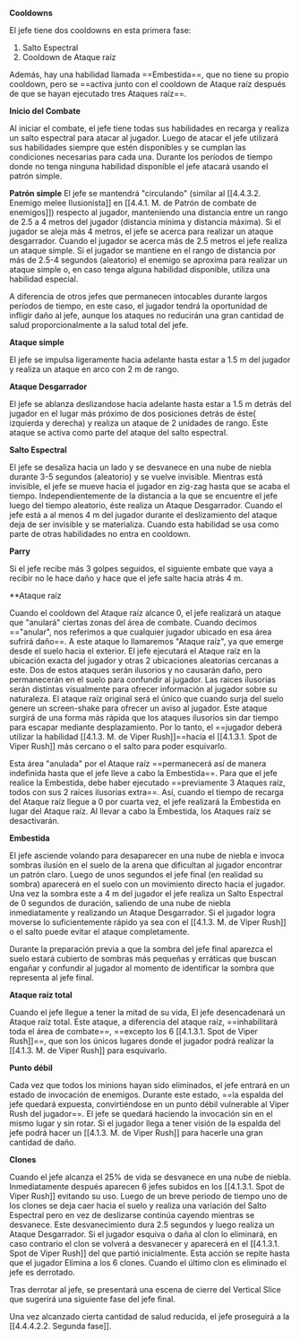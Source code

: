 
**Cooldowns**

El jefe tiene dos cooldowns en esta primera fase:

1. Salto Espectral
2. Cooldown de Ataque raíz


Además, hay una habilidad llamada ==Embestida==, que no tiene su propio cooldown, pero se ==activa junto con el cooldown de Ataque raíz después de que se hayan ejecutado tres Ataques raíz==.

**Inicio del Combate**

Al iniciar el combate, el jefe tiene todas sus habilidades en recarga y realiza un salto espectral para atacar al jugador. Luego de atacar el jefe utilizará sus habilidades siempre que estén disponibles y se cumplan las condiciones necesarias para cada una. Durante los períodos de tiempo donde no tenga ninguna habilidad disponible el jefe atacará usando el patrón simple.

**Patrón simple**
El jefe se mantendrá "circulando" (similar al [[4.4.3.2. Enemigo melee Ilusionista]] en [[4.4.1. M. de Patrón de combate de enemigos]]) respecto al jugador, manteniendo una distancia entre un rango de 2.5 a 4 metros del jugador (distancia mínima y distancia máxima). Si el jugador se aleja más 4 metros, el jefe se acerca para realizar un ataque desgarrador. Cuando el jugador se acerca más de 2.5 metros el jefe realiza un ataque simple. Si el jugador se mantiene en el rango de distancia por más de 2.5-4 segundos (aleatorio) el enemigo se aproxima para realizar un ataque simple o, en caso tenga alguna habilidad disponible, utiliza una habilidad especial.

A diferencia de otros jefes que permanecen intocables durante largos períodos de tiempo, en este caso, el jugador tendrá la oportunidad de infligir daño al jefe, aunque los ataques no reducirán una gran cantidad de salud proporcionalmente a la salud total del jefe.

**Ataque simple**

El jefe se impulsa ligeramente hacia adelante hasta estar a 1.5 m del jugador y realiza un ataque en arco con 2 m de rango.

**Ataque Desgarrador**

El jefe se ablanza deslizandose hacia adelante hasta estar a 1.5 m detrás del jugador en el lugar más próximo de dos posiciones detrás de éste( izquierda y derecha) y realiza un ataque de 2 unidades de rango. Este ataque se activa como parte del ataque del salto espectral.

**Salto Espectral**

El jefe se desaliza hacia un lado y se desvanece en una nube de niebla durante 3-5 segundos (aleatorio) y se vuelve invisible. Mientras está invisible, el jefe se mueve hacia el jugador en zig-zag hasta que se acaba el tiempo. Independientemente de la distancia a la que se encuentre el jefe luego del tiempo aleatorio, éste realiza un Ataque Desgarrador. Cuando el jefe está a al menos 4 m del jugador durante el deslizamiento del ataque deja de ser invisible y se materializa. Cuando esta habilidad se usa como parte de otras habilidades no entra en cooldown.

**Parry**

Si el jefe recibe más 3 golpes seguidos, el siguiente embate que vaya a recibir no le hace daño y hace que el jefe salte hacia atrás 4 m.


**Ataque raíz
 
Cuando el cooldown del Ataque raíz alcance 0, el jefe realizará un ataque que "anulará" ciertas zonas del área de combate. Cuando decimos =="anular", nos referimos a que cualquier jugador ubicado en esa área sufrirá daño==. A este ataque lo llamaremos "Ataque raíz", ya que emerge desde el suelo hacia el exterior. El jefe ejecutará el Ataque raíz en la ubicación exacta del jugador y otras 2 ubicaciones aleatorias cercanas a este. Dos de estos ataques serán ilusorios y no causarán daño, pero permanecerán en el suelo para confundir al jugador. Las raices ilusorias serán distintas visualmente para ofrecer información al jugador sobre su naturaleza. El ataque raíz original será el único que cuando surja del suelo genere un screen-shake para ofrecer un aviso al jugador. Este ataque surgirá de una forma más rápida que los ataques ilusorios sin dar tiempo para escapar mediante desplazamiento. Por lo tanto, el ==jugador deberá utilizar la habilidad [[4.1.3. M. de Viper Rush]]==hacia el [[4.1.3.1. Spot de Viper Rush]] más cercano o el salto para poder esquivarlo.

Esta área "anulada" por el Ataque raíz ==permanecerá así de manera indefinida hasta que el jefe lleve a cabo la Embestida==. Para que el jefe realice la Embestida, debe haber ejecutado ==previamente 3 Ataques raíz, todos con sus 2 raíces ilusorias extra==. Así, cuando el tiempo de recarga del Ataque raíz llegue a 0 por cuarta vez, el jefe realizará la Embestida en lugar del Ataque raíz. Al llevar a cabo la Embestida, los Ataques raíz se desactivarán. 

**Embestida**

El jefe asciende volando para desaparecer en una nube de niebla e invoca sombras ilusión en el suelo de la arena que dificultan al jugador encontrar un patrón claro. Luego de unos segundos el jefe final (en realidad su sombra) aparecerá en el suelo con un movimiento directo hacia el jugador. Una vez la sombra este a 4 m del jugador el jefe realiza un Salto Espectral de 0 segundos de duración, saliendo de una nube de niebla inmediatamente y realizando un Ataque Desgarrador. Si el jugador logra moverse lo suficientemente rápido ya sea con el [[4.1.3. M. de Viper Rush]] o el salto puede evitar el ataque completamente. 

Durante la preparación previa a que la sombra del jefe final aparezca el suelo estará cubierto de sombras más pequeñas y erráticas que buscan engañar y confundir al jugador al momento de identificar la sombra que representa al jefe final.

**Ataque raíz total**

Cuando el jefe llegue a tener la mitad de su vida, El jefe desencadenará un Ataque raíz total. Este ataque, a diferencia del ataque raíz, ==inhabilitará toda el área de combate==, ==excepto los 6 [[4.1.3.1. Spot de Viper Rush]]==, que son los únicos lugares donde el jugador podrá realizar la [[4.1.3. M. de Viper Rush]] para esquivarlo.

**Punto débil**

Cada vez que todos los minions hayan sido eliminados, el jefe entrará en un estado de invocación de enemigos. Durante este estado, ==la espalda del jefe quedará expuesta, convirtiéndose en un punto débil vulnerable al Viper Rush del jugador==. El jefe se quedará haciendo la invocación sin en el mismo lugar y sin rotar. Si el jugador llega a tener visión de la espalda del jefe podrá hacer un [[4.1.3. M. de Viper Rush]] para hacerle una gran cantidad de daño.

**Clones**

Cuando el jefe alcanza el 25% de vida se desvanece en una nube de niebla. Inmediatamente después aparecen 6 jefes subidos en los [[4.1.3.1. Spot de Viper Rush]] evitando su uso. Luego de un breve periodo de tiempo uno de los clones se deja caer hacia el suelo y realiza una variación del Salto Espectral pero en vez de deslizarse continúa cayendo mientras se desvanece. Este desvanecimiento dura 2.5 segundos y luego realiza un Ataque Desgarrador. Si el jugador esquiva o daña al clon lo eliminará, en caso contrario el clon se volverá a desvanecer y aparecerá en el [[4.1.3.1. Spot de Viper Rush]] del que partió inicialmente. Esta acción se repite hasta que el jugador Elimina a los 6 clones. Cuando el último clon es eliminado el jefe es derrotado.

Tras derrotar al jefe, se presentará una escena de cierre del Vertical Slice que sugerirá una siguiente fase del jefe final.


Una vez alcanzado cierta cantidad de salud reducida, el jefe proseguirá a la [[4.4.4.2.2. Segunda fase]].